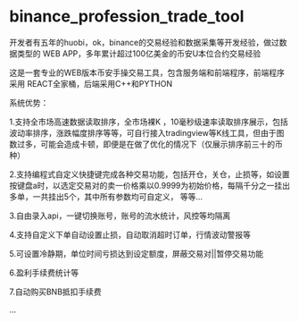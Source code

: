 # binance_profession_trade_tool

开发者有五年的huobi，ok，binance的交易经验和数据采集等开发经验，做过数据类型的 WEB APP，多年累计超过100亿美金的币安U本位合约交易经验

这是一套专业的WEB版本币安手操交易工具，包含服务端和前端程序，前端程序采用 REACT全家桶，后端采用C++和PYTHON

系统优势：

1.支持全市场高速数据读取排序，全市场裸K ，10毫秒级速率读取排序展示，包括波动率排序，涨跌幅度排序等等，可自行接入tradingview等K线工具，但由于图数过多，可能会造成卡顿，即便是在做了优化的情况下（仅展示排序前三十的币种）

2.支持编程式自定义快捷键完成各种交易功能，包括开仓，关仓，止损等，如设置按键盘a时，以选定交易对的卖一价格乘以0.9999为初始价格，每隔千分之一挂出多单，一共挂出5个，其中所有参数均可自定义， 等等...

3.自由录入api，一键切换账号，账号的流水统计，风控等均隔离

4.支持自定义下单自动设置止损，自动取消超时订单，行情波动警报等

5.可设置冷静期，单位时间亏损达到设定额度，屏蔽交易对||暂停交易功能

6.盈利手续费统计等

7.自动购买BNB抵扣手续费

...

